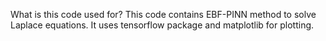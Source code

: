 What is this code used for?
This code contains EBF-PINN method to solve Laplace equations. It uses tensorflow package and matplotlib for plotting.
